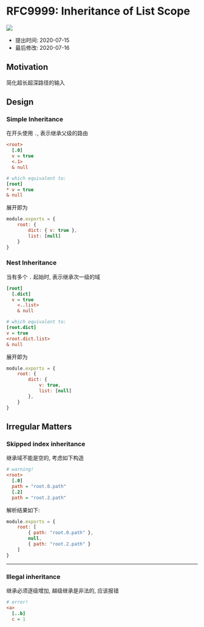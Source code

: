 RFC9999: Inheritance of List Scope
==================================
![](https://img.shields.io/badge/Stage-Proposal-inactive.svg?style=flat-square)

- 提出时间: 2020-07-15
- 最后修改: 2020-07-16

## Motivation

简化超长超深路径的输入

## Design

### Simple Inheritance

在开头使用 `.`, 表示继承父级的路由

```ini
<root>
  [.0]
  v = true
  <.1>
  & null

# which equivalent to:
[root]
* v = true
& null
```

展开即为

```js
module.exports = {
    root: {
        dict: { v: true },
        list: [null]
    }
}
```

### Nest Inheritance

当有多个 `.` 起始时, 表示继承次一级的域

```ini
[root]
  [.dict]
  v = true
    <..list>
    & null

# which equivalent to:
[root.dict]
v = true
<root.dict.list>
& null
```

展开即为

```js
module.exports = {
    root: {
        dict: {
            v: true,
            list: [null]
        },
    }
}
```

## Irregular Matters

### Skipped index inheritance

继承域不能是空的, 考虑如下构造

```ini
# warning!
<root>
  [.0]
  path = "root.0.path"
  [.2]
  path = "root.2.path"
```

解析结果如下:

```js
module.exports = {
    root: [
        { path: "root.0.path" },
        null,
        { path: "root.2.path" }
    ]
}
```

---

### Illegal inheritance

继承必须逐级增加, 越级继承是非法的, 应该报错

```ini
# error!
<a>
  [..b]
  c = 1
```



